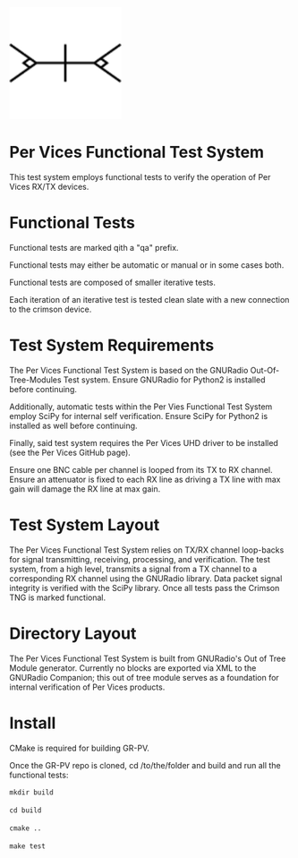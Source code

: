 ![](logo.png)

# Per Vices Functional Test System

This test system employs functional tests to verify the operation of Per Vices RX/TX devices.

# Functional Tests

Functional tests are marked qith a "qa" prefix.

Functional tests may either be automatic or manual or in some cases both.

Functional tests are composed of smaller iterative tests.

Each iteration of an iterative test is tested clean slate with a new connection to the crimson device.

# Test System Requirements

The Per Vices Functional Test System is based on the GNURadio Out-Of-Tree-Modules Test system. Ensure
GNURadio for Python2 is installed before continuing.

Additionally, automatic tests within the Per Vies Functional Test System employ
SciPy for internal self verification. Ensure SciPy for Python2 is installed as well before continuing.

Finally, said test system requires the Per Vices UHD driver to be installed (see the Per Vices GitHub page).

Ensure one BNC cable per channel is looped from its TX to RX channel. Ensure an attenuator is fixed to
each RX line as driving a TX line with max gain will damage the RX line at max gain.

# Test System Layout

The Per Vices Functional Test System relies on TX/RX channel loop-backs for signal transmitting, receiving,
processing, and verification. The test system, from a high level, transmits a signal from a TX channel to
a corresponding RX channel using the GNURadio library. Data packet signal integrity is verified with the
SciPy library. Once all tests pass the Crimson TNG is marked functional.

# Directory Layout

The Per Vices Functional Test System is built from GNURadio's Out of Tree Module generator.
Currently no blocks are exported via XML to the GNURadio Companion; this out of tree module
serves as a foundation for internal verification of Per Vices products.

# Install

CMake is required for building GR-PV.

Once the GR-PV repo is cloned, cd /to/the/folder and build and run all the functional tests:

```
mkdir build

cd build

cmake ..

make test
```
